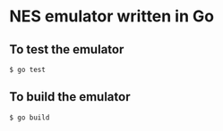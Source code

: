 NES emulator written in Go
=====

## To test the emulator
    $ go test

## To build the emulator
    $ go build
